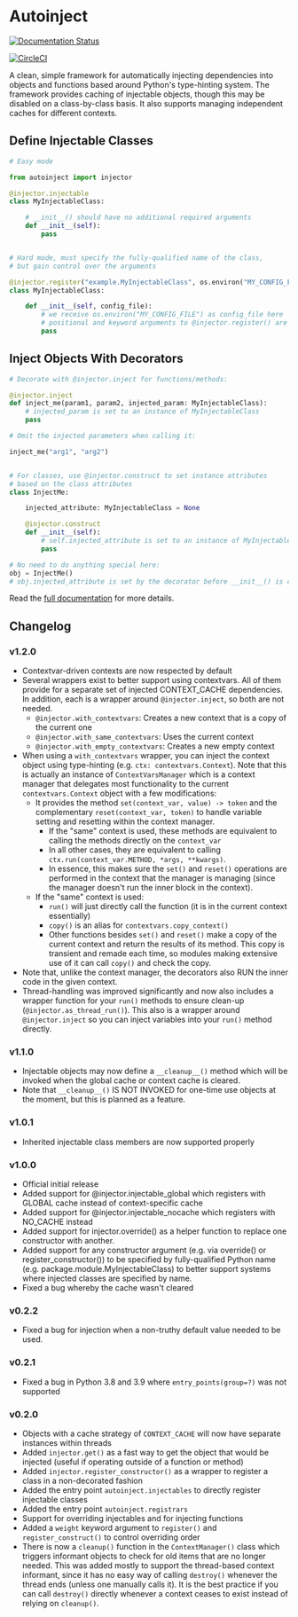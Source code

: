 # Autoinject

[![Documentation Status](https://readthedocs.org/projects/autoinject/badge/?version=latest)](https://autoinject.readthedocs.io/en/latest/?badge=latest)

[![CircleCI](https://dl.circleci.com/status-badge/img/gh/turnbullerin/autoinject/tree/main.svg?style=shield)](https://dl.circleci.com/status-badge/redirect/gh/turnbullerin/autoinject/tree/main)

A clean, simple framework for automatically injecting dependencies into objects and functions
based around Python's type-hinting system. The framework provides caching of injectable objects,
though this may be disabled on a class-by-class basis. It also supports managing independent
caches for different contexts.

## Define Injectable Classes

```python
# Easy mode

from autoinject import injector

@injector.injectable
class MyInjectableClass:

    # __init__() should have no additional required arguments
    def __init__(self):
        pass


# Hard mode, must specify the fully-qualified name of the class,
# but gain control over the arguments

@injector.register("example.MyInjectableClass", os.environ("MY_CONFIG_FILE"))
class MyInjectableClass:

    def __init__(self, config_file):
        # we receive os.environ("MY_CONFIG_FILE") as config_file here
        # positional and keyword arguments to @injector.register() are supported
        pass
```
    
## Inject Objects With Decorators
 
```python
# Decorate with @injector.inject for functions/methods:

@injector.inject
def inject_me(param1, param2, injected_param: MyInjectableClass):
    # injected_param is set to an instance of MyInjectableClass
    pass

# Omit the injected parameters when calling it:

inject_me("arg1", "arg2")


# For classes, use @injector.construct to set instance attributes 
# based on the class attributes   
class InjectMe:

    injected_attribute: MyInjectableClass = None

    @injector.construct
    def __init__(self):
        # self.injected_attribute is set to an instance of MyInjectableClass
        pass

# No need to do anything special here:
obj = InjectMe()
# obj.injected_attribute is set by the decorator before __init__() is called.
```

Read the [full documentation](https://autoinject.readthedocs.io/en/latest/?) for more details.

## Changelog

### v1.2.0
- Contextvar-driven contexts are now respected by default
- Several wrappers exist to better support using contextvars. All of them provide for a separate set of injected 
  CONTEXT_CACHE dependencies. In addition, each is a wrapper around `@injector.inject`, so both are not needed.
  - `@injector.with_contextvars`: Creates a new context that is a copy of the current one 
  - `@injector.with_same_contextvars`: Uses the current context
  - `@injector.with_empty_contextvars`: Creates a new empty context
- When using a `with_contextvars` wrapper, you can inject the context object using type-hinting (e.g. 
  `ctx: contextvars.Context`). Note that this is actually an instance of `ContextVarsManager` which is a context manager
  that delegates most functionality to the current `contextvars.Context` object with a few modifications:
  - It provides the method `set(context_var, value) -> token` and the complementary `reset(context_var, token)` to
    handle variable setting and resetting within the context manager.
    - If the "same" context is used, these methods are equivalent to calling the methods directly on the `context_var`
    - In all other cases, they are equivalent to calling `ctx.run(context_var.METHOD, *args, **kwargs)`. 
    - In essence, this makes sure the `set()` and `reset()` operations are performed in the context that the manager is
      managing (since the manager doesn't run the inner block in the context).
  - If the "same" context is used:
    - `run()` will just directly call the function (it is in the current context essentially)
    - `copy()` is an alias for `contextvars.copy_context()`
    - Other functions besides `set()` and `reset()` make a copy of the current context and return the results of its
      method. This copy is transient and remade each time, so modules making extensive use of it can call `copy()` and
      check the copy.
- Note that, unlike the context manager, the decorators also RUN the inner code in the given context.  
- Thread-handling was improved significantly and now also includes a wrapper function for your `run()` methods to
  ensure clean-up (`@injector.as_thread_run()`). This also is a wrapper around `@injector.inject` so you can inject
  variables into your `run()` method directly.

### v1.1.0
- Injectable objects may now define a `__cleanup__()` method which will be invoked when the global cache or context
  cache is cleared.
- Note that `__cleanup__()` IS NOT INVOKED for one-time use objects at the moment, but this is planned as a feature.

### v1.0.1
- Inherited injectable class members are now supported properly

### v1.0.0
- Official initial release
- Added support for @injector.injectable_global which registers with GLOBAL cache instead of context-specific cache
- Added support for @injector.injectable_nocache which registers with NO_CACHE instead 
- Added support for injector.override() as a helper function to replace one constructor with another.
- Added support for any constructor argument (e.g. via override() or register_constructor()) to be specified
  by fully-qualified Python name (e.g. package.module.MyInjectableClass) to better support systems where injected
  classes are specified by name.
- Fixed a bug whereby the cache wasn't cleared

### v0.2.2
- Fixed a bug for injection when a non-truthy default value needed to be used.

### v0.2.1
- Fixed a bug in Python 3.8 and 3.9 where `entry_points(group=?)` was not supported

### v0.2.0
- Objects with a cache strategy of `CONTEXT_CACHE` will now have separate instances within threads
- Added `injector.get()` as a fast way to get the object that would be injected (useful if operating outside of
  a function or method)
- Added `injector.register_constructor()` as a wrapper to register a class in a non-decorated fashion
- Added the entry point `autoinject.injectables` to directly register injectable classes
- Added the entry point `autoinject.registrars`
- Support for overriding injectables and for injecting functions 
- Added a `weight` keyword argument to `register()` and `register_construct()` to control overriding order
- There is now a `cleanup()` function in the `ContextManager()` class which triggers informant objects to check for
  old items that are no longer needed. This was added mostly to support the thread-based context informant, since it 
  has no easy way of calling `destroy()` whenever the thread ends (unless one manually calls it). It is the best 
  practice if you can call `destroy()` directly whenever a context ceases to exist instead of relying on `cleanup()`.

